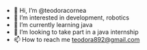 - 👋 Hi, I’m @teodoracornea
- 👀 I’m interested in development, robotics
- 🌱 I’m currently learning java
- 💞️ I’m looking to take part in a java internship 
- 📫 How to reach me teodora892@gmail.com

<!---
teodoracornea/teodoracornea is a ✨ special ✨ repository because its `README.md` (this file) appears on your GitHub profile.
You can click the Preview link to take a look at your changes.
--->
